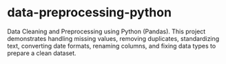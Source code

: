 # data-preprocessing-python
Data Cleaning and Preprocessing using Python (Pandas).  This project demonstrates handling missing values, removing duplicates, standardizing text,  converting date formats, renaming columns, and fixing data types to prepare a clean dataset.
